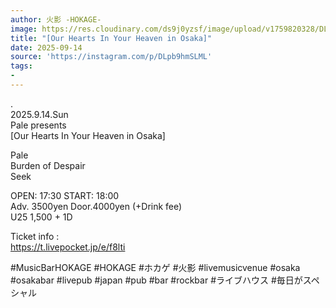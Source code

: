 ```yaml
---
author: 火影 -HOKAGE-
image: https://res.cloudinary.com/ds9j0yzsf/image/upload/v1759820328/DLpb9hmSLML.jpg
title: "[Our Hearts In Your Heaven in Osaka]"
date: 2025-09-14
source: 'https://instagram.com/p/DLpb9hmSLML'
tags:
- 
---
```

.<br>
2025.9.14.Sun<br>
Pale presents<br>
[Our Hearts In Your Heaven in Osaka]

Pale<br>
Burden of Despair<br>
Seek

OPEN: 17:30 START: 18:00<br>
Adv. 3500yen Door.4000yen (+Drink fee)<br>
U25 1,500 + 1D

Ticket info :<br>
https://t.livepocket.jp/e/f8lti

#MusicBarHOKAGE #HOKAGE #ホカゲ #火影 #livemusicvenue #osaka #osakabar #livepub #japan #pub #bar #rockbar #ライブハウス #毎日がスペシャル